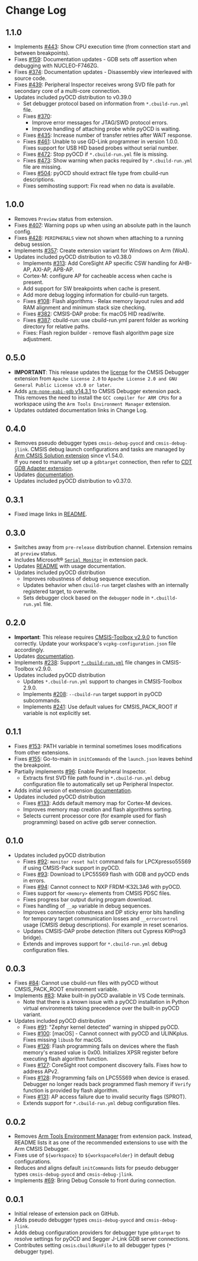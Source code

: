 # Change Log

## 1.1.0

- Implements [#443](https://github.com/Open-CMSIS-Pack/vscode-cmsis-debugger/issues/443): Show CPU execution time (from connection start and between breakpoints).
- Fixes [#159](https://github.com/Open-CMSIS-Pack/vscode-cmsis-debugger/issues/159): Documentation updates - GDB sets off assertion when debugging with NUCLEO-F746ZG.
- Fixes [#374](https://github.com/Open-CMSIS-Pack/vscode-cmsis-debugger/issues/374): Documentation updates - Disassembly view interleaved with source code.
- Fixes [#439](https://github.com/Open-CMSIS-Pack/vscode-cmsis-debugger/issues/439): Peripheral Inspector receives wrong SVD file path for secondary core of a multi-core connection.
- Updates included pyOCD distribution to v0.39.0
    - Set debugger protocol based on information from `*.cbuild-run.yml` file.
    - Fixes [#370](https://github.com/Open-CMSIS-Pack/vscode-cmsis-debugger/issues/370):
        - Improve error messages for JTAG/SWD protocol errors.
        - Improve handling of attaching probe while pyOCD is waiting.
    - Fixes [#435](https://github.com/Open-CMSIS-Pack/vscode-cmsis-debugger/issues/435): Increase number of transfer retries after WAIT response.
    - Fixes [#461](https://github.com/Open-CMSIS-Pack/vscode-cmsis-debugger/issues/461): Unable to use GD-Link programmer in version 1.0.0. Fixes support for USB HID based probes without serial number.
    - Fixes [#472](https://github.com/Open-CMSIS-Pack/vscode-cmsis-debugger/issues/472): Stop pyOCD if `*.cbuild-run.yml` file is missing.
    - Fixes [#473](https://github.com/Open-CMSIS-Pack/vscode-cmsis-debugger/issues/473): Show warning when packs required by `*.cbuild-run.yml` file are missing.
    - Fixes [#504](https://github.com/Open-CMSIS-Pack/vscode-cmsis-debugger/issues/504): pyOCD should extract file type from cbuild-run descriptions.
    - Fixes semihosting support: Fix read when no data is available.

## 1.0.0

- Removes `Preview` status from extension.
- Fixes [#407](https://github.com/Open-CMSIS-Pack/vscode-cmsis-debugger/issues/407): Warning pops up when using an absolute path in the launch config.
- Fixes [#428](https://github.com/Open-CMSIS-Pack/vscode-cmsis-debugger/issues/428): `PERIPHERALS` view not shown when attaching to a running debug session.
- Implements [#357](https://github.com/Open-CMSIS-Pack/vscode-cmsis-debugger/issues/357): Create extension variant for Windows on Arm (WoA).
- Updates included pyOCD distribution to v0.38.0
    - Implements [#313](https://github.com/Open-CMSIS-Pack/vscode-cmsis-debugger/issues/313): Add CoreSight AP specific CSW handling for AHB-AP, AXI-AP, APB-AP.
    - Cortex-M: configure AP for cacheable access when cache is present.
    - Add support for SW breakpoints when cache is present.
    - Add more debug logging information for cbuild-run targets.
    - Fixes [#108](https://github.com/Open-CMSIS-Pack/vscode-cmsis-debugger/issues/108): Flash algorithms - Relax memory layout rules and add RAM alignment and minimum stack size checking.
    - Fixes [#382](https://github.com/Open-CMSIS-Pack/vscode-cmsis-debugger/issues/382): CMSIS-DAP probe: fix macOS HID read/write.
    - Fixes [#387](https://github.com/Open-CMSIS-Pack/vscode-cmsis-debugger/issues/387): cbuild-run: use cbuild-run.yml parent folder as working directory for relative paths.
    - Fixes: Flash region builder - remove flash algorithm page size adjustment.

## 0.5.0

- **IMPORTANT**: This release updates the [license](https://github.com/Open-CMSIS-Pack/vscode-cmsis-debugger/blob/main/LICENSE) for the CMSIS Debugger extension from `Apache License 2.0` to `Apache License 2.0 and GNU General Public License v3.0 or later`.
- Adds [`arm-none-eabi-gdb` v14.3.1](https://artifacts.tools.arm.com/arm-none-eabi-gdb/14.3.1/) to CMSIS Debugger extension pack. This removes
the need to install the `GCC compiler for ARM CPUs` for a workspace using the
`Arm Tools Environment Manager` extension.
- Updates outdated documentation links in Change Log.

## 0.4.0

- Removes pseudo debugger types `cmsis-debug-pyocd` and `cmsis-debug-jlink`.
CMSIS debug launch configurations and tasks are managed by
[Arm CMSIS Solution extension](https://marketplace.visualstudio.com/items?itemName=Arm.cmsis-csolution)
since v1.54.0.  
If you need to manually set up a `gdbtarget` connection, then refer to
[CDT GDB Adapter extension](https://marketplace.visualstudio.com/items?itemName=eclipse-cdt.cdt-gdb-vscode).
- Updates [documentation](https://marketplace.visualstudio.com/items?itemName=Arm.vscode-cmsis-debugger).
- Updates included pyOCD distribution to v0.37.0.

## 0.3.1

- Fixed image links in [README](https://marketplace.visualstudio.com/items?itemName=Arm.vscode-cmsis-debugger).

## 0.3.0

- Switches away from `pre-release` distribution channel. Extension remains at `preview` status.
- Includes Microsoft® [`Serial Monitor`](https://marketplace.visualstudio.com/items?itemName=ms-vscode.vscode-serial-monitor)
in extension pack.
- Updates [README](https://marketplace.visualstudio.com/items?itemName=Arm.vscode-cmsis-debugger) with usage documentation.
- Updates included pyOCD distribution
    - Improves robustness of debug sequence execution.
    - Updates behavior when `cbuild-run` target clashes with an internally registered target, to overwrite.
    - Sets debugger clock based on the `debugger` node in `*.cbuilld-run.yml` file.

## 0.2.0

- **Important**: This release requires
[CMSIS-Toolbox v2.9.0](https://github.com/Open-CMSIS-Pack/cmsis-toolbox/releases/tag/2.9.0)
to function correctly. Update your workspace's `vcpkg-configuration.json` file accordingly.
- Updates [documentation](https://marketplace.visualstudio.com/items?itemName=Arm.vscode-cmsis-debugger).
- Implements [#238](https://github.com/Open-CMSIS-Pack/vscode-cmsis-debugger/issues/238): Support
[`*.cbuild-run.yml`](https://open-cmsis-pack.github.io/cmsis-toolbox/YML-CBuild-Format/#file-structure-of-cbuild-runyml)
file changes in CMSIS-Toolbox v2.9.0.
- Updates included pyOCD distribution
    - Updates `*.cbuild-run.yml` support to changes in CMSIS-Toolbox 2.9.0.
    - Implements [#208](https://github.com/Open-CMSIS-Pack/vscode-cmsis-debugger/issues/208):
    `--cbuild-run` target support in pyOCD subcommands.
    - Implements [#241](https://github.com/Open-CMSIS-Pack/vscode-cmsis-debugger/issues/241):
    Use default values for CMSIS_PACK_ROOT if variable is not explicitly set.

## 0.1.1

- Fixes [#153](https://github.com/Open-CMSIS-Pack/vscode-cmsis-debugger/issues/153): PATH variable in terminal sometimes
loses modifications from other extensions.
- Fixes [#155](https://github.com/Open-CMSIS-Pack/vscode-cmsis-debugger/issues/155): Go-to-main in `initCommands` of the
`launch.json` leaves behind the breakpoint.
- Partially implements [#96](https://github.com/Open-CMSIS-Pack/vscode-cmsis-debugger/issues/96): Enable Peripheral
Inspector.
    - Extracts first SVD file path found in `*.cbuild-run.yml` debug configuration file to automatically set up
  Peripheral Inspector.
- Adds initial version of extension [documentation](https://marketplace.visualstudio.com/items?itemName=Arm.vscode-cmsis-debugger).
- Updates included pyOCD distribution
    - Fixes [#133](https://github.com/Open-CMSIS-Pack/vscode-cmsis-debugger/issues/133): Adds default memory map for
    Cortex-M devices.
    - Improves memory map creation and flash algorithms sorting.
    - Selects current processor core (for example used for flash programming) based on active gdb server connection.

## 0.1.0

- Updates included pyOCD distribution
    - Fixes [#92](https://github.com/Open-CMSIS-Pack/vscode-cmsis-debugger/issues/92): `monitor reset halt` command
    fails for LPCXpresso55S69 if using CMSIS-Pack support in pyOCD.
    - Fixes [#93](https://github.com/Open-CMSIS-Pack/vscode-cmsis-debugger/issues/93): Download to LPC55S69 flash with
    GDB and pyOCD ends in errors.
    - Fixes [#94](https://github.com/Open-CMSIS-Pack/vscode-cmsis-debugger/issues/94): Cannot connect to
    NXP FRDM-K32L3A6 with pyOCD.
    - Fixes support for `<memory>` elements from CMSIS PDSC files.
    - Fixes progress bar output during program download.
    - Fixes handling of `__ap` variable in debug sequences.
    - Improves connection robustness and DP sticky error bits handling for temporary target communication losses and
    `__errorcontrol` usage (CMSIS debug descriptions). For example in reset scenarios.
    - Updates CMSIS-DAP probe detection (filters out Cypress KitProg3 bridge).
    - Extends and improves support for `*.cbuild-run.yml` debug configuration files.

## 0.0.3

- Fixes [#84](https://github.com/Open-CMSIS-Pack/vscode-cmsis-debugger/issues/84): Cannot use cbuild-run files with
pyOCD without CMSIS_PACK_ROOT environment variable.
- Implements [#83](https://github.com/Open-CMSIS-Pack/vscode-cmsis-debugger/issues/83): Make built-in pyOCD available
in VS Code terminals.
    - Note that there is a known issue with a pyOCD installation in Python virtual environments taking precedence over
    the built-in pyOCD variant.
- Updates included pyOCD distribution
    - Fixes [#91](https://github.com/Open-CMSIS-Pack/vscode-cmsis-debugger/issues/91): "Zephyr kernel detected" warning
    in shipped pyOCD.
    - Fixes [#100](https://github.com/Open-CMSIS-Pack/vscode-cmsis-debugger/issues/100): [macOS] - Cannot connect with
    pyOCD and ULINKplus. Fixes missing `libusb` for macOS.
    - Fixes [#126](https://github.com/Open-CMSIS-Pack/vscode-cmsis-debugger/issues/126): Flash programming fails on
    devices where the flash memory's erased value is 0x00. Initializes XPSR register before executing flash algorithm
    function.
    - Fixes [#127](https://github.com/Open-CMSIS-Pack/vscode-cmsis-debugger/issues/127): CoreSight root component
    discovery fails. Fixes how to address APv2.
    - Fixes [#128](https://github.com/Open-CMSIS-Pack/vscode-cmsis-debugger/issues/128): Programming fails on LPC55S69
    when device is erased. Debugger no longer reads back programmed flash memory if `Verify` function is
    provided by flash algorithm.
    - Fixes [#131](https://github.com/Open-CMSIS-Pack/vscode-cmsis-debugger/issues/131):
    AP access failure due to invalid security flags (SPROT).
    - Extends support for `*.cbuild-run.yml` debug configuration files.

## 0.0.2

- Removes [Arm Tools Environment Manager](https://marketplace.visualstudio.com/items?itemName=Arm.environment-manager)
from extension pack. Instead, README lists it as one of the recommended extensions to use with the Arm CMSIS Debugger.
- Fixes use of `${workspace}` to `${workspaceFolder}` in default debug configurations.
- Reduces and aligns default `initCommands` lists for pseudo debugger types `cmsis-debug-pyocd`
and `cmsis-debug-jlink`.
- Implements [#69](https://github.com/Open-CMSIS-Pack/vscode-cmsis-debugger/issues/69): Bring Debug Console to
front during connection.

## 0.0.1

- Initial release of extension pack on GitHub.
- Adds pseudo debugger types `cmsis-debug-pyocd` and `cmsis-debug-jlink`.
- Adds debug configuration providers for debugger type `gdbtarget` to resolve settings for pyOCD and Segger J-Link
GDB server connections.
- Contributes setting `cmsis`.`cbuildRunFile` to all debugger types (`*` debugger type).

